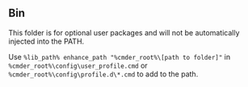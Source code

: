## Bin

This folder is for optional user packages and will not be automatically injected into the PATH.

Use `%lib_path% enhance_path "%cmder_root%\[path to folder]"` in `%cmder_root%\config\user_profile.cmd` or `%cmder_root%\config\profile.d\*.cmd` to add to the path.
